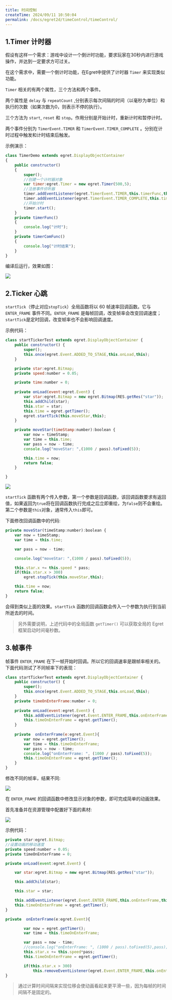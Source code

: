 ```yaml
---
title: 时间控制
createTime: 2024/09/11 10:50:04
permalink: /docs/egret2d/timeControl/timeControl/
---
```

## 1.Timer 计时器 

假设有这样一个需求：游戏中设计一个倒计时功能，要求玩家在30秒内进行游戏操作，并达到一定要求方可过关。 

在这个需求中，需要一个倒计时功能，在Egret中提供了计时器 `Timer` 来实现类似功能。

`Timer` 相关的有两个属性，三个方法和两个事件。

两个属性是 `delay` 与 `repeatCount` ,分别表示每次间隔的时间（以毫秒为单位）和执行的次数（如果次数为0，则表示不停的执行）。

三个方法为 `start`, `reset` 和 `stop`。作用分别是开始计时，重新计时和暂停计时。

两个事件分别为 `TimerEvent.TIMER` 和 `TimerEvent.TIMER_COMPLETE` 。分别在计时过程中触发和计时结束后触发。

示例演示：

```javascript
class TimerDemo extends egret.DisplayObjectContainer
{
    public constructor()
    {
        super();
        //创建一个计时器对象
        var timer:egret.Timer = new egret.Timer(500,5);
        //注册事件侦听器
        timer.addEventListener(egret.TimerEvent.TIMER,this.timerFunc,this);
        timer.addEventListener(egret.TimerEvent.TIMER_COMPLETE,this.timerComFunc,this);
        //开始计时
        timer.start();
    }
    private timerFunc()
    {
        console.log("计时");
    }
    private timerComFunc()
    {
        console.log("计时结束");
    }
}
```

编译后运行，效果如图：

![](5565750821720.png)

## 2.Ticker 心跳

`startTick`（停止对应`stopTick`）全局函数将以 60 帧速率回调函数。它与 `ENTER_FRAME` 事件不同。`ENTER_FRAME` 是每帧回调，改变帧率会改变回调速度；`startTick`是定时回调，改变帧率也不会影响回调速度。

示例代码：

```javascript
class startTickerTest extends egret.DisplayObjectContainer {
    public constructor() {
        super();
        this.once(egret.Event.ADDED_TO_STAGE,this.onLoad,this);
    }

    private star:egret.Bitmap;
    private speed:number = 0.05;

    private time:number = 0;
    
    private onLoad(event:egret.Event) {
        var star:egret.Bitmap = new egret.Bitmap(RES.getRes("star"));
        this.addChild(star);
        this.star = star;
        this.time = egret.getTimer();
        egret.startTick(this.moveStar,this);
    }

    private moveStar(timeStamp:number):boolean {
        var now = timeStamp;
        var time = this.time;
        var pass = now - time;
        console.log("moveStar: ",(1000 / pass).toFixed(5));

        this.time = now;
        return false;
    }

}
```

![](56d7f314c211f.png)

`startTick` 函数有两个传入参数，第一个参数是回调函数，该回调函数要求有返回值，如果返回为`true`将在回调函数执行完成之后立即重绘，为`false`则不会重绘。第二个参数是`this`对象，通常传入`this`即可。

下面修改回调函数中的代码:
```javascript
private moveStar(timeStamp:number):boolean {
    var now = timeStamp;
    var time = this.time;

    var pass = now - time;

    console.log("moveStar: ",(1000 / pass).toFixed(5));

    this.star.x += this.speed * pass;
    if(this.star.x > 300)
        egret.stopTick(this.moveStar,this);

    this.time = now;
    return false;
}
```

会得到类似上面的效果。`startTick` 函数的回调函数会传入一个参数为执行到当前所逝去的时间。

>另外需要说明，上述代码中的全局函数 `getTimer()` 可以获取全局的 Egret 框架启动时间毫秒数。

## 3.帧事件

帧事件 `ENTER_FRAME` 在下一帧开始时回调。所以它的回调速率是跟帧率相关的。下面代码测试了不同帧率下的表现：

```javascript
class startTickerTest extends egret.DisplayObjectContainer {
    public constructor() {
        super();
        this.once(egret.Event.ADDED_TO_STAGE,this.onLoad,this);
    }
    private timeOnEnterFrame:number = 0;
    
    private onLoad(event:egret.Event) {
        this.addEventListener(egret.Event.ENTER_FRAME,this.onEnterFrame,this);
        this.timeOnEnterFrame = egret.getTimer();
    }
    
    private  onEnterFrame(e:egret.Event){  
        var now = egret.getTimer();
        var time = this.timeOnEnterFrame;
        var pass = now - time;
        console.log("onEnterFrame: ", (1000 / pass).toFixed(5));
        this.timeOnEnterFrame = egret.getTimer();
    }
}
```

修改不同的帧率，结果不同:

![](56d7f314a338f.png)


在 `ENTER_FRAME` 的回调函数中修改显示对象的参数，即可完成简单的动画效果。

首先准备并在资源管理中配置好下面的素材:

![](56d7f30de1131.png)

示例代码：

```javascript
private star:egret.Bitmap;
//设置动画的移动速度
private speed:number = 0.05;
private timeOnEnterFrame = 0;

private onLoad(event:egret.Event) {

    var star:egret.Bitmap = new egret.Bitmap(RES.getRes("star"));

    this.addChild(star);

    this.star = star;

    this.addEventListener(egret.Event.ENTER_FRAME,this.onEnterFrame,this);
    this.timeOnEnterFrame = egret.getTimer();
}

private  onEnterFrame(e:egret.Event){

        var now = egret.getTimer();
        var time = this.timeOnEnterFrame;

        var pass = now - time;
        //console.log("onEnterFrame: ", (1000 / pass).toFixed(5),pass);
        this.star.x += this.speed*pass;
        this.timeOnEnterFrame = egret.getTimer();

        if(this.star.x > 300)
            this.removeEventListener(egret.Event.ENTER_FRAME,this.onEnterFrame,this);
}
```

>通过计算时间间隔来实现位移会使动画看起来更平滑一些，因为每帧的时间间隔不是固定的。
